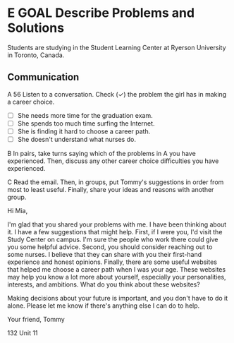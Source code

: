 # E GOAL Describe Problems and Solutions

Students are studying in the Student Learning Center at Ryerson University in Toronto, Canada.

## Communication

A 56 Listen to a conversation. Check (✓) the problem the girl has in making a career choice.
- [ ] She needs more time for the graduation exam.
- [ ] She spends too much time surfing the Internet.
- [ ] She is finding it hard to choose a career path.
- [ ] She doesn't understand what nurses do.

B In pairs, take turns saying which of the problems in A you have experienced. Then, discuss any other career choice difficulties you have experienced.

C Read the email. Then, in groups, put Tommy's suggestions in order from most to least useful. Finally, share your ideas and reasons with another group.

Hi Mia,

I'm glad that you shared your problems with me. I have been thinking about it. I have a few suggestions that might help. First, if I were you, I'd visit the Study Center on campus. I'm sure the people who work there could give you some helpful advice. Second, you should consider reaching out to some nurses. I believe that they can share with you their first-hand experience and honest opinions. Finally, there are some useful websites that helped me choose a career path when I was your age. These websites may help you know a lot more about yourself, especially your personalities, interests, and ambitions. What do you think about these websites?

Making decisions about your future is important, and you don't have to do it alone. Please let me know if there's anything else I can do to help.

Your friend,
Tommy

132 Unit 11